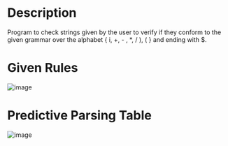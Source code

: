# Description
Program to check strings given by the user to verify if they conform to the given grammar over the alphabet { i, +, - , *, / ), ( } and ending with $.

# Given Rules
![image](https://github.com/bobedablaine/GrammarVerification/assets/70248350/fd93034f-e060-40e1-aa2a-290490e6740b)


# Predictive Parsing Table
![image](https://github.com/bobedablaine/GrammarVerification/assets/70248350/97df3f8f-994d-4ff5-9105-ab4c51b58ee7)
